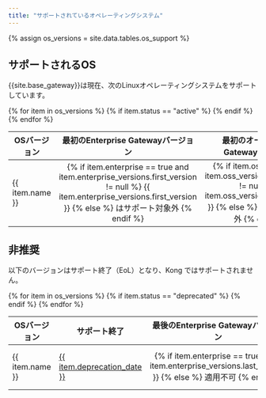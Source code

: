 ```yaml
---
title: "サポートされているオペレーティングシステム"
---
```

{% assign os_versions = site.data.tables.os_support %}

サポートされるOS
---------


{{site.base_gateway}}は現在、次のLinuxオペレーティングシステムをサポートしています。
<table> <thead> <th>OSバージョン</th> <th style="text-align: center">最初のEnterprise Gatewayバージョン</th> <th style="text-align: center">最初のオープンソース Gateway バージョン</th> </thead> <tbody> {% for item in os_versions %} {% if item.status == "active" %} <tr> <td> 
          {{ item.name }} </td> <td style="text-align: center"> {% if item.enterprise == true and item.enterprise_versions.first_version != null %} 
            {{ item.enterprise_versions.first_version }} {% else %} はサポート対象外 {% endif %} </td> <td style="text-align: center"> {% if item.oss == true and item.oss_versions.first_version != null %} 
            {{ item.oss_versions.first_version }} {% else %} はサポート対象外 {% endif %} </td> </tr> {% endif %} {% endfor %} </tbody> </table> 

非推奨
---

以下のバージョンはサポート終了（EoL）となり、Kong ではサポートされません。
<table> <thead> <th>OSバージョン</th> <th>サポート終了</th> <th style="text-align: center">最後のEnterprise Gatewayバージョン</th> <th style="text-align: center">最後のオープンソースGatewayバージョン</th> </thead> <tbody> {% for item in os_versions %} {% if item.status == "deprecated" %} <tr> <td> 
          {{ item.name }} </td> <td> <a href="{{ item.eol_link }}">{{ item.deprecation_date }}</a> </td> <td style="text-align: center"> {% if item.enterprise == true %} 
            {{ item.enterprise_versions.last_version }} {% else %} 適用不可 {% endif %} </td> <td style="text-align: center"> {% if item.oss == true %} 
            {{ item.oss_versions.last_version }} {% else %} 適用不可 {% endif %} </td> </tr> {% endif %} {% endfor %} </tbody> </table>

